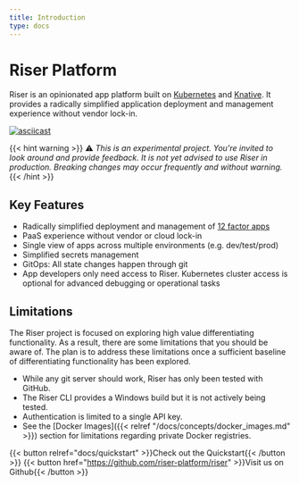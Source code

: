 ```yaml
---
title: Introduction
type: docs
---
```


# Riser Platform

Riser is an opinionated app platform built on [Kubernetes](https://kubernetes.io/) and [Knative](https://knative.dev). It provides a radically simplified application deployment and management experience without vendor lock-in.

[![asciicast](https://asciinema.org/a/277448.svg)](https://asciinema.org/a/277448?autoplay=1&cols=160&rows=40)

{{< hint warning >}} :warning: _This is an experimental project. You're invited to look around and provide feedback.
It is not yet advised to use Riser in production. Breaking changes may occur frequently and without warning._
{{< /hint >}}

## Key Features

- Radically simplified deployment and management of [12 factor apps](https://12factor.net/)
- PaaS experience without vendor or cloud lock-in
- Single view of apps across multiple environments (e.g. dev/test/prod)
- Simplified secrets management
- GitOps: All state changes happen through git
- App developers only need access to Riser. Kubernetes cluster access is optional for advanced debugging or operational tasks


## Limitations

The Riser project is focused on exploring high value differentiating functionality.
As a result, there are some limitations that you should be aware of. The plan is to
address these limitations once a sufficient baseline of differentiating functionality
has been explored.

- While any git server should work, Riser has only been tested with GitHub.
- The Riser CLI provides a Windows build but it is not actively being tested.
- Authentication is limited to a single API key.
- See the [Docker Images]({{< relref "/docs/concepts/docker_images.md" >}}) section for limitations regarding private Docker registries.




{{< button relref="docs/quickstart" >}}Check out the Quickstart{{< /button >}}
{{< button href="https://github.com/riser-platform/riser" >}}Visit us on Github{{< /button >}}
